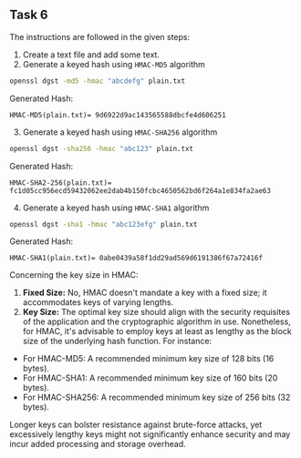 ## Task 6

The instructions are followed in the given steps:

1. Create a text file and add some text.
2. Generate a keyed hash using `HMAC-MD5` algorithm

```bash
openssl dgst -md5 -hmac "abcdefg" plain.txt
```

Generated Hash:

```
HMAC-MD5(plain.txt)= 9d6922d9ac143565588dbcfe4d606251
```

3. Generate a keyed hash using `HMAC-SHA256` algorithm

```bash
openssl dgst -sha256 -hmac "abc123" plain.txt
```

Generated Hash:

```
HMAC-SHA2-256(plain.txt)= fc1d05cc956ecd59432062ee2dab4b150fcbc4650562bd6f264a1e834fa2ae63
```

4. Generate a keyed hash using `HMAC-SHA1` algorithm

```bash
openssl dgst -sha1 -hmac "abc123efg" plain.txt
```

Generated Hash:

```
HMAC-SHA1(plain.txt)= 0abe0439a58f1dd29ad569d6191386f67a72416f
```


Concerning the key size in HMAC:

1. **Fixed Size:** No, HMAC doesn't mandate a key with a fixed size; it accommodates keys of varying lengths.
2. **Key Size:** The optimal key size should align with the security requisites of the application and the cryptographic algorithm in use. Nonetheless, for HMAC, it's advisable to employ keys at least as lengthy as the block size of the underlying hash function. For instance:

- For HMAC-MD5: A recommended minimum key size of 128 bits (16 bytes).
- For HMAC-SHA1: A recommended minimum key size of 160 bits (20 bytes).
- For HMAC-SHA256: A recommended minimum key size of 256 bits (32 bytes).

Longer keys can bolster resistance against brute-force attacks, yet excessively lengthy keys might not significantly enhance security and may incur added processing and storage overhead.
